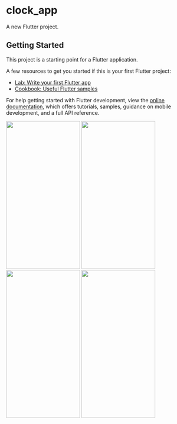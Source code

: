 # clock_app

A new Flutter project.

## Getting Started

This project is a starting point for a Flutter application.

A few resources to get you started if this is your first Flutter project:

- [Lab: Write your first Flutter app](https://docs.flutter.dev/get-started/codelab)
- [Cookbook: Useful Flutter samples](https://docs.flutter.dev/cookbook)

For help getting started with Flutter development, view the
[online documentation](https://docs.flutter.dev/), which offers tutorials,
samples, guidance on mobile development, and a full API reference.
<p>
  <img src="https://github.com/swetapatel0904/clock_app/assets/153794312/92b5c5d1-7836-454a-ab29-e3b33cad3675" height="400px" width="200px"/>
  <img src="https://github.com/swetapatel0904/clock_app/assets/153794312/1ec9ca84-31ed-4e19-bda3-6c60b99a9e58" height="400px" width="200px"/>
<img src="https://github.com/swetapatel0904/clock_app/assets/153794312/a534f95c-ad3d-451b-aac5-4b52655495ed" height="400px" width="200px"/>
<img src="https://github.com/swetapatel0904/clock_app/assets/153794312/0d8381ac-c5dc-478c-9a4a-8f7ef3ec5955" height="400px" width="200px"/>
</p>

